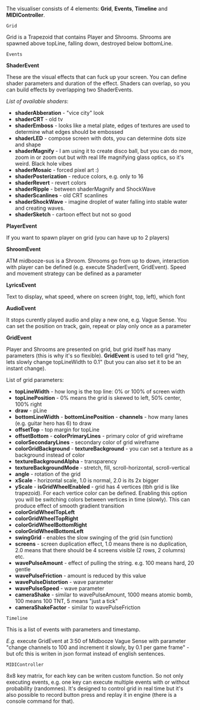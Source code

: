 The visualiser consists of 4 elements: **Grid**, **Events**, **Timeline** and **MIDIController**.

```
Grid
```
Grid is a Trapezoid that contains Player and Shrooms. Shrooms are spawned above topLine, falling down, destroyed below bottomLine.

```
Events
```
**ShaderEvent**

These are the visual effects that can fuck up your screen. You can define shader parameters and duration of the effect. Shaders can overlap, so you can build effects by overlapping two ShaderEvents.

*List of available shaders*:
- **shaderAbberation** - "vice city" look
- **shaderCRT** - old tv
- **shaderEmboss** - looks like a metal plate, edges of textures are used to determine what edges should be embossed
- **shaderLED** - compose screen with dots, you can determine dots size and shape
- **shaderMagnify** - I am using it to create disco ball, but you can do more, zoom in or zoom out but with real life magnifying glass optics, so it's weird. Black hole vibes
- **shaderMosaic** - forced pixel art :)
- **shaderPosterization** - reduce colors, e.g. only to 16
- **shaderRevert** - revert colors
- **shaderRipple** - between shaderMagnify and ShockWave
- **shaderScanlines** - old CRT scanlines
- **shaderShockWave** - imagine droplet of water falling into stable water and creating waves.
- **shaderSketch** - cartoon effect but not so good


**PlayerEvent**

If you want to spawn player on grid (you can have up to 2 players)


**ShroomEvent**

ATM midbooze-sus is a Shroom. Shrooms go from up to down, interaction with player can be defined (e.g. execute ShaderEvent, GridEvent). Speed and movement strategy can be defined as a parameter

**LyricsEvent**

Text to display, what speed, where on screen (right, top, left), which font


**AudioEvent**

It stops curently played audio and play a new one, e.g. Vague Sense. You can set the position on track, gain, repeat or play only once as a parameter

**GridEvent**

Player and Shrooms are presented on grid, but grid itself has many parameters (this is why it's so flexible). **GridEvent** is used to tell grid "hey, lets slowly change topLineWidth to 0.1" (but you can also set it to be an instant change).

List of grid parameters:
- **topLineWidth** - how long is the top line: 0% or 100% of screen width
- **topLinePosition** - 0% means the grid is skewed to left, 50% center, 100% right
- **draw** - pLine
- **bottomLineWidth** - **bottomLinePosition** - **channels** - how many lanes (e.g. guitar hero has 6) to draw
- **offsetTop** - top margin for topLine
- **offsetBottom** - **colorPrimaryLines** - primary color of grid wireframe
- **colorSecondaryLines** - secondary color of grid wireframe
- **colorGridBackground** - **textureBackground** - you can set a texture as a background instead of color
- **textureBackgroundAlpha** - transparency
- **textureBackgroundMode** - stretch, fill, scroll-horizontal, scroll-vertical
- **angle** - rotation of the grid
- **xScale** - horizontal scale, 1.0 is normal, 2.0 is its 2x bigger
- **yScale** - **isGridWheelEnabled** - grid has 4 vertices (tbh grid is like trapezoid). For each vertice color can be defined. Enabling this option you will be switching colors between vertices in time (slowly). This can produce effect of smooth gradient transition
- **colorGridWheelTopLeft**
- **colorGridWheelTopRight** 
- **colorGridWheelBottomRight**
- **colorGridWheelBottomLeft**
- **swingGrid** - enables the slow swinging of the grid (sin function)
- **screens** - screen duplication effect, 1.0 means there is no duplication, 2.0 means that there should be 4 screens visible (2 rows, 2 columns) etc.
- **wavePulseAmount** - effect of pulling the string. e.g. 100 means hard, 20 gentle
- **wavePulseFriction** - amount is reduced by this value
- **wavePulseDistortion** - wave parameter
- **wavePulseSpeed** - wave parameter
- **cameraShake** - similar to wavePulseAmount, 1000 means atomic bomb, 100 means 100 TNT, 5 means "just a tick"
- **cameraShakeFactor** - similar to wavePulseFriction


```
Timeline
```
This is a list of events with parameters and timestamp. 

*E.g.* execute GridEvent at 3:50 of Midbooze Vague Sense with parameter "change channels to 100 and increment it slowly, by 0.1 per game frame" - but ofc this is writen in json format instead of english sentences.

```
MIDIController
```
8x8 key matrix, for each key can be writen custom function. So not only executing events, e.g. one key can execute multiple events with or without probability (randomnes). It's designed to control grid in real time but it's also possible to record button press and replay it in engine (there is a console command for that).


